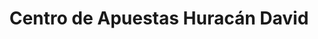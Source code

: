 ---
title: "Centro de Apuestas Huracán David"
url: /caracas/centro-de-apuestas-huracan-david/
shop: Wettbüro
---